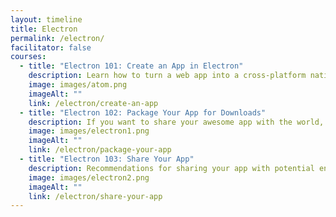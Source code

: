 ```yaml
---
layout: timeline
title: Electron
permalink: /electron/
facilitator: false
courses:
  - title: "Electron 101: Create an App in Electron"
    description: Learn how to turn a web app into a cross-platform native app with Electron.
    image: images/atom.png
    imageAlt: ""
    link: /electron/create-an-app
  - title: "Electron 102: Package Your App for Downloads"
    description: If you want to share your awesome app with the world, you will need to package it for easy download and installation.
    image: images/electron1.png
    imageAlt: ""
    link: /electron/package-your-app
  - title: "Electron 103: Share Your App"
    description: Recommendations for sharing your app with potential end users..
    image: images/electron2.png
    imageAlt: ""
    link: /electron/share-your-app
---
```


